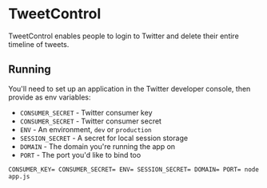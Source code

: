 # TweetControl

TweetControl enables people to login to Twitter and delete their entire timeline of tweets.

## Running

You'll need to set up an application in the Twitter developer console, then provide as env variables:

- `CONSUMER_SECRET` - Twitter consumer key
- `CONSUMER_SECRET` - Twitter consumer secret
- `ENV` - An environment, `dev` or `production`
- `SESSION_SECRET` - A secret for local session storage
- `DOMAIN` - The domain you're running the app on
- `PORT` - The port you'd like to bind too

```shell
CONSUMER_KEY= CONSUMER_SECRET= ENV= SESSION_SECRET= DOMAIN= PORT= node app.js
```
